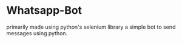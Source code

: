 # Whatsapp-Bot
primarily made using python's selenium library
 a simple bot to send messages using python. 
